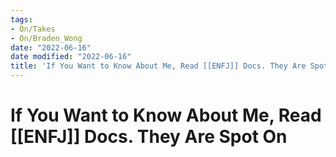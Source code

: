 ```yaml
---
tags:
- On/Takes
- On/Braden_Wong
date: "2022-06-16"
date modified: "2022-06-16"
title: 'If You Want to Know About Me, Read [[ENFJ]] Docs. They Are Spot On'
---
```


# If You Want to Know About Me, Read [[ENFJ]] Docs. They Are Spot On

